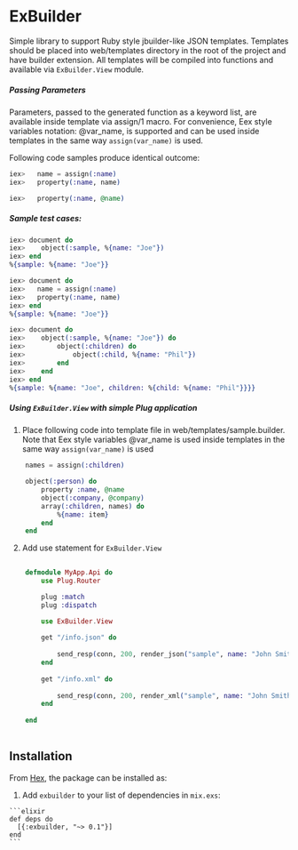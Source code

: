 # ExBuilder

Simple library to support Ruby style jbuilder-like JSON templates. 
Templates should be placed into web/templates directory in the root of the project and have builder extension. 
All templates will be compiled into functions and available via `ExBuilder.View` module. 

##### Passing Parameters

Parameters, passed to the generated function as a keyword list, are available inside template via assign/1 macro. 
For convenience, Eex style variables notation: @var_name, is supported and can be used inside templates in the same way `assign(var_name)` is used.

Following code samples produce identical outcome:

```elixir
iex>   name = assign(:name)	
iex>   property(:name, name)
``` 

```elixir
iex>   property(:name, @name)
``` 

##### Sample test cases:

```elixir
iex> document do
iex>	object(:sample, %{name: "Joe"})
iex> end
%{sample: %{name: "Joe"}}

iex> document do
iex>   name = assign(:name)	
iex>   property(:name, name)
iex> end
%{sample: %{name: "Joe"}}

iex> document do 
iex>	object(:sample, %{name: "Joe"}) do
iex>		object(:children) do
iex>			object(:child, %{name: "Phil"})
iex>		end
iex>	end
iex> end
%{sample: %{name: "Joe", children: %{child: %{name: "Phil"}}}}
```

##### Using `ExBuilder.View` with simple Plug application

1. Place following code into template file in web/templates/sample.builder.
   Note that Eex style variables @var_name is used inside templates in the same way `assign(var_name)` is used

```elixir
	names = assign(:children)

	object(:person) do
	    property :name, @name 
	    object(:company, @company)
	    array(:children, names) do
	    	%{name: item}
	    end
	end
```

2. Add use statement for `ExBuilder.View`

```elixir
	
	defmodule MyApp.Api do
		use Plug.Router

		plug :match
		plug :dispatch

		use ExBuilder.View
		
		get "/info.json" do
		
			send_resp(conn, 200, render_json("sample", name: "John Smith", children: ["Jeff"], company: %{name: "Company Name"}))
		end
	
		get "/info.xml" do
		
			send_resp(conn, 200, render_xml("sample", name: "John Smith", children: ["Jeff"], company: %{name: "Company Name"}))
		end
		
	end
	
```


## Installation

From [Hex](https://hex.pm/packages/exbuilder), the package can be installed as:

  1. Add `exbuilder` to your list of dependencies in `mix.exs`:

    ```elixir
    def deps do
      [{:exbuilder, "~> 0.1"}]
    end
    ```
